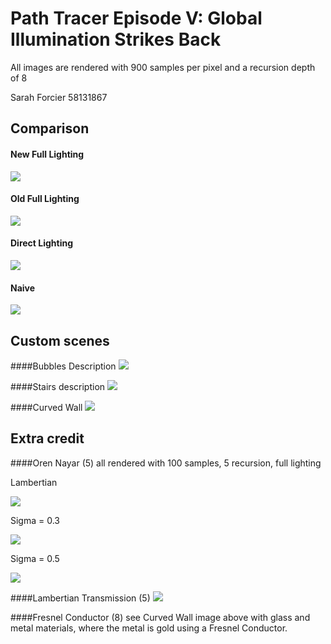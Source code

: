 Path Tracer Episode V: Global Illumination Strikes Back
======================
All images are rendered with 900 samples per pixel and a recursion depth of 8

Sarah Forcier
58131867

Comparison
------------
#### New Full Lighting
![](./full_new.png)

#### Old Full Lighting
![](./full_old.png)

#### Direct Lighting
![](./twolights_direct.png)

#### Naive
![](./twolights_naive.png)


Custom scenes
-----------
####Bubbles
Description
![](./bubbles.png)

####Stairs
description
![](./stairs.png)

####Curved Wall
![](./curved.png)


Extra credit
-----------
####Oren Nayar (5)
all rendered with 100 samples, 5 recursion, full lighting

Lambertian

![](./oren0.png) 

Sigma = 0.3

![](./oren30.png) 

Sigma = 0.5

![](./oren50.png)

####Lambertian Transmission (5)
![](./LamTrans.png)

####Fresnel Conductor (8)
see Curved Wall image above with glass and metal materials, where the metal is gold using a Fresnel Conductor. 